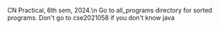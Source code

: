 CN Practical, 6th sem, 2024.\n
Go to all_programs directory for sorted programs.
Don't go to cse2021058 if you don't know java
